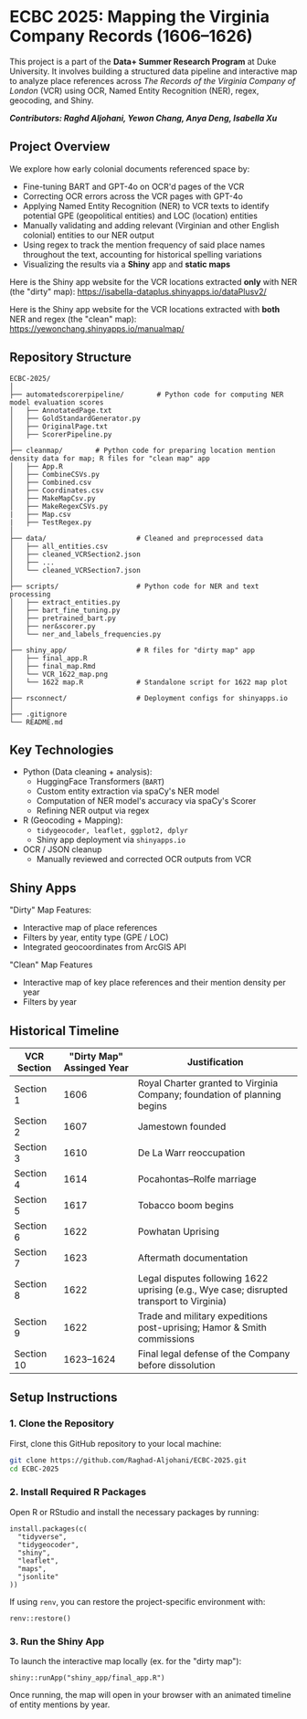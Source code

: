 # ECBC 2025: Mapping the Virginia Company Records (1606–1626)

This project is a part of the **Data+ Summer Research Program** at Duke University. It involves building a structured data pipeline and interactive map to analyze place references across *The Records of the Virginia Company of London* (VCR) using OCR, Named Entity Recognition (NER), regex, geocoding, and Shiny. 


***Contributors: Raghd Aljohani, Yewon Chang, Anya Deng, Isabella Xu***


## Project Overview

We explore how early colonial documents referenced space by:
- Fine-tuning BART and GPT-4o on OCR'd pages of the VCR
- Correcting OCR errors across the VCR pages with GPT-4o
- Applying Named Entity Recognition (NER) to VCR texts to identify potential GPE (geopolitical entities) and LOC (location) entities
- Manually validating and adding relevant (Virginian and other English colonial) entities to our NER output
- Using regex to track the mention frequency of said place names throughout the text, accounting for historical spelling variations
- Visualizing the results via a **Shiny** app and **static maps**

Here is the Shiny app website for the VCR locations extracted **only** with NER (the "dirty" map): 
https://isabella-dataplus.shinyapps.io/dataPlusv2/

Here is the Shiny app website for the VCR locations extracted with **both** NER and regex (the "clean" map): 
https://yewonchang.shinyapps.io/manualmap/ 


## Repository Structure

```text
ECBC-2025/
│
├── automatedscorerpipeline/        # Python code for computing NER model evaluation scores
│   ├── AnnotatedPage.txt
│   ├── GoldStandardGenerator.py
│   ├── OriginalPage.txt
│   ├── ScorerPipeline.py
│
├── cleanmap/        # Python code for preparing location mention density data for map; R files for "clean map" app
│   ├── App.R
│   ├── CombineCSVs.py
│   ├── Combined.csv
│   ├── Coordinates.csv
│   ├── MakeMapCsv.py
│   ├── MakeRegexCSVs.py
|   ├── Map.csv
|   ├── TestRegex.py
│
├── data/                      # Cleaned and preprocessed data
│   ├── all_entities.csv
│   ├── cleaned_VCRSection2.json
│   ├── ...
│   └── cleaned_VCRSection7.json
│
├── scripts/                   # Python code for NER and text processing
│   ├── extract_entities.py
│   ├── bart_fine_tuning.py
│   ├── pretrained_bart.py
│   ├── ner&scorer.py
│   └── ner_and_labels_frequencies.py
│
├── shiny_app/                 # R files for "dirty map" app
│   ├── final_app.R
│   ├── final_map.Rmd
│   └── VCR_1622_map.png
│   └── 1622 map.R             # Standalone script for 1622 map plot
│
├── rsconnect/                 # Deployment configs for shinyapps.io
│
├── .gitignore
└── README.md
```

## Key Technologies

- Python (Data cleaning + analysis): 
    - HuggingFace Transformers (```BART```)
    - Custom entity extraction via spaCy's NER model
    - Computation of NER model's accuracy via spaCy's Scorer
    - Refining NER output via regex 
- R (Geocoding + Mapping):
    - ```tidygeocoder, leaflet, ggplot2, dplyr```
    - Shiny app deployment via ```shinyapps.io```
- OCR / JSON cleanup
    - Manually reviewed and corrected OCR outputs from VCR

## Shiny Apps

"Dirty" Map Features: 
- Interactive map of place references
- Filters by year, entity type (GPE / LOC)
- Integrated geocoordinates from ArcGIS API

"Clean" Map Features
- Interactive map of key place references and their mention density per year
- Filters by year

## Historical Timeline

| VCR Section | "Dirty Map" Assinged Year     | Justification                                                                            |
| ----------- | ----------------------------- | ---------------------------------------------------------------------------------------- |
| Section 1   | 1606                          | Royal Charter granted to Virginia Company; foundation of planning begins                 |
| Section 2   | 1607                          | Jamestown founded                                                                        |
| Section 3   | 1610                          | De La Warr reoccupation                                                                  |
| Section 4   | 1614                          | Pocahontas–Rolfe marriage                                                                |
| Section 5   | 1617                          | Tobacco boom begins                                                                      |
| Section 6   | 1622                          | Powhatan Uprising                                                                        |
| Section 7   | 1623                          | Aftermath documentation                                                                  |
| Section 8   | 1622                          | Legal disputes following 1622 uprising (e.g., Wye case; disrupted transport to Virginia) |
| Section 9   | 1622                          | Trade and military expeditions post-uprising; Hamor & Smith commissions                  |
| Section 10  | 1623–1624                     | Final legal defense of the Company before dissolution                                    |



## Setup Instructions

### 1. Clone the Repository

First, clone this GitHub repository to your local machine:

```bash
git clone https://github.com/Raghad-Aljohani/ECBC-2025.git
cd ECBC-2025
```

### 2. Install Required R Packages

Open R or RStudio and install the necessary packages by running:

```
install.packages(c(
  "tidyverse", 
  "tidygeocoder", 
  "shiny", 
  "leaflet", 
  "maps",
  "jsonlite"
))
```  

If using ```renv```, you can restore the project-specific environment with: 
```
renv::restore()
```

### 3. Run the Shiny App

To launch the interactive map locally (ex. for the "dirty map"):

```
shiny::runApp("shiny_app/final_app.R")
```

Once running, the map will open in your browser with an animated timeline of entity mentions by year.


